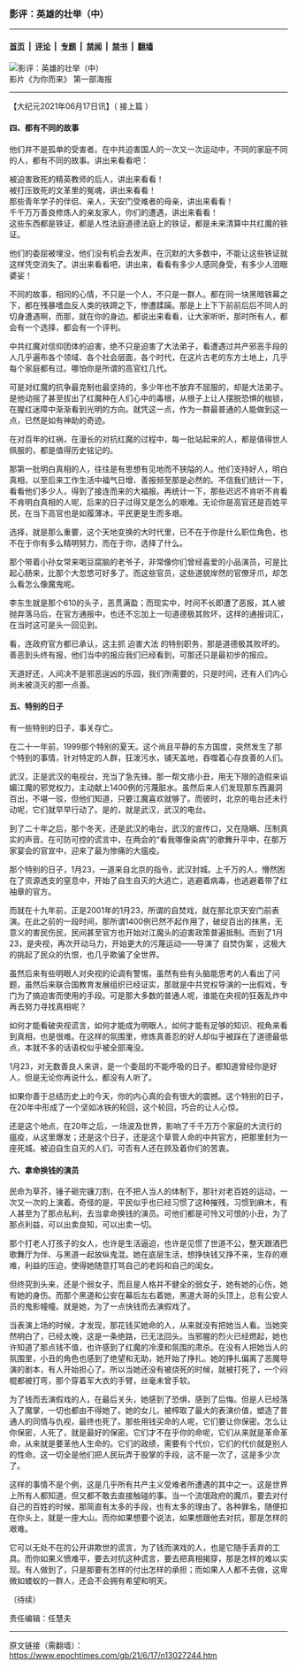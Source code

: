 ### 影评：英雄的壮举（中）

---

#### [首页](../../../..?n13027244) &nbsp;|&nbsp; [评论](../../../../../epoch-comment?n13027244) &nbsp;|&nbsp; [专题](../../../../../epoch-special?n13027244) &nbsp;|&nbsp; [禁闻](../../../../../epoch-news?n13027244) &nbsp;|&nbsp; [禁书](../../../../../books?n13027244) &nbsp;|&nbsp; [翻墙](https://github.com/gfw-breaker/nogfw/blob/master/README.md?n13027244)


<div><img alt="影评：英雄的壮举（中）" class="attachment-djy_600_400 size-djy_600_400 wp-post-image" src="https://i.epochtimes.com/assets/uploads/2019/10/2dd96510b305841a89ec3c27e6b3fc04-600x400.jpg"/>
<div class="caption">
 影片《为你而来》 第一部海报
</div></div><hr/><div class="post_content" id="artbody" itemprop="articleBody">
 <!-- article content begin -->
 <p>
  【大纪元2021年06月17日讯】（
  <ok href="https://www.epochtimes.com/gb/21/6/16/n13024688.htm">
   接上篇
  </ok>
  ）
 </p>
 <h4>
  四、都有不同的故事
 </h4>
 <p>
  他们并不是孤单的受害者。在中共迫害国人的一次又一次运动中，不同的家庭不同的人，都有不同的故事。讲出来看看吧：
 </p>
 <p>
  被迫害致死的精英教师的后人，讲出来看看！
  <br/>
  被打压致死的文革里的冤魂，讲出来看看！
  <br/>
  那些青年学子的伴侣、亲人，天安门受难者的母亲，讲出来看看！
  <br/>
  千千万万善良修炼人的亲友家人，你们的遭遇，讲出来看看！
  <br/>
  这些东西都是铁证，都是人性法庭道德法庭上的铁证，都是未来清算中共红魔的铁证。
 </p>
 <p>
  他们的委屈被埋没，他们没有机会去发声。在沉默的大多数中，不能让这些铁证就这样凭空消失了。讲出来看看吧，讲出来，看看有多少人感同身受，有多少人泪眼婆娑！
 </p>
 <p>
  不同的故事，相同的心情，不只是一个人，不只是一群人。都在同一块黑暗铁幕之下，都在残暴嗜血反人类的铁蹄之下，惨遭蹂躏。那是上上下下前前后后不同人的切身遭遇啊，而那，就在你的身边。都说出来看看，让大家听听，那时所有人，都会有一个选择，都会有一个评判。
 </p>
 <p>
  中共红魔对信仰团体的迫害，绝不只是迫害了大法弟子，看遭遇过共产邪恶手段的人几乎遍布各个领域、各个社会层面，各个时代，在这片古老的东方土地上，几乎每个家庭都有过。哪怕你是所谓的高官红几代。
 </p>
 <p>
  可是对红魔的抗争最克制也最坚持的，多少年也不放弃不屈服的，却是大法弟子。是他动摇了甚至拔出了红魔种在人们心中的毒根，从根子上让人摆脱恐惧的枷锁，在腥红迷障中渐渐看到光明的方向。就凭这一点，作为一群最普通的人能做到这一点，已然是如有神助的奇迹。
 </p>
 <p>
  在对百年的红祸，在漫长的对抗红魔的过程中，每一批站起来的人，都是值得世人佩服的，都是值得历史铭记的。
 </p>
 <p>
  那第一批明白真相的人，往往是有思想有见地而不狭隘的人。他们支持好人，明白真相，以至后来工作生活中福气日增、善报频至那是必然的。不信我们统计一下，看看他们多少人，得到了接连而来的大福报。再统计一下，那些迟迟不肯听不肯看不肯明白真相的人呢，后来的日子过得又是怎么的艰难。无论你是高官还是百姓平民，在当下高官也是如履薄冰，平民更是生而多艰。
 </p>
 <p>
  选择，就是那么重要，这个天地变换的大时代里，已不在于你是什么职位角色，也不在于你有多么精明努力，而在于你，选择了什么。
 </p>
 <p>
  那个带着小孙女常来喝豆腐脑的老爷子，非常像你们曾经喜爱的小品演员，可是比起心肠来，比那个大忽悠可好多了。而这些官员，这些道貌岸然的官僚牙爪，却怎么看怎么像魔鬼呢。
 </p>
 <p>
  李东生就是那个610的头子，恶贯满盈；而现实中，时间不长即遭了恶报，其人被抛弃落马后，在官方通报中，也还不忘加上一句道德极其败坏，这样的通报词汇，在当时这可是头一回见到。
 </p>
 <p>
  看，连政府官方都已承认，这主抓
  <ok href="https://www.epochtimes.com/gb/tag/%E8%BF%AB%E5%AE%B3%E5%A4%A7%E6%B3%95.html">
   迫害大法
  </ok>
  的特别职务，那是道德极其败坏的。善恶到头终有报，他们当中的报应我们已经看到，可那还只是最初步的报应。
 </p>
 <p>
  天道好还，人间决不是邪恶逞凶的乐园，我们所需要的，只是时间，还有人们内心尚未被浇灭的那一点善。
 </p>
 <h4>
  五、特别的日子
 </h4>
 <p>
  有一些特别的日子，事关存亡。
 </p>
 <p>
  在二十一年前，1999那个特别的夏天。这个尚且平静的东方国度，突然发生了那个特别的事情，针对特定的人群，狂泼污水，铺天盖地，吞噬着心存良善的人们。
 </p>
 <p>
  武汉，正是武汉的电视台，充当了急先锋。那一帮文痞小丑，用无下限的造假来谄媚江魔的邪党权力，主动献上1400例的污蔑脏水。虽然后来人们发现那东西漏洞百出，不堪一驳，但他们知道，只要江魔喜欢就够了。而彼时，北京的电台还未行动呢，它们就早早行动了。是的，就是武汉，武汉的电台。
 </p>
 <p>
  到了二十年之后，那个冬天，还是武汉的电台，武汉的宣传口，又在隐瞒、压制真实的声音。在可防可控的谎言中，在两会的“看我哪像染病”的歌舞升平中，在那万家宴会的官宣中，迎来了最为惨痛的大瘟疫。
 </p>
 <p>
  那个特别的日子，1月23，一道来自北京的指令，武汉封城。上千万的人，懵然困在了资源透支的窒息中，开始了自生自灭的大逃亡，逃避着病毒，也逃避着带了红袖章的官方。
 </p>
 <p>
  而就在十九年前，正是2001年的1月23，所谓的自焚戏，就在那北京天安门前表演。在此之前的一段时间，那所谓1400例已然不起作用了，破绽百出的抹黑，无意义的害民伤民，民间甚至官方也开始对江魔头的迫害政策普遍抵制。而到了1月23，是央视，再次开动马力，开始更大的污蔑运动——导演了
  <ok href="https://www.epochtimes.com/gb/tag/%E8%87%AA%E7%84%9A%E4%BC%AA%E6%A1%88.html">
   自焚伪案
  </ok>
  ，这极大的挑起了民众的仇恨，也几乎欺骗了全世界。
 </p>
 <p>
  虽然后来有些明眼人对央视的论调有警惕，虽然有些有头脑能思考的人看出了问题，虽然后来联合国教育发展组织已经证实，那就是中共党权导演的一出假戏，专门为了搞迫害而使用的手段。可是那大多数的普通人呢，谁能在央视的狂轰乱炸中再去努力寻找真相呢？
 </p>
 <p>
  如何才能看破央视谎言，如何才能成为明眼人，如何才能有足够的知识、视角来看到真相，也是很难。在这样的氛围里，修炼真善忍的好人却似乎被踩在了道德最低点，本就不多的话语权似乎被全部淹没。
 </p>
 <p>
  1月23，对无数善良人来讲，是一个委屈的不能呼吸的日子。都知道曾经你是好人，但是无论你再说什么，都没有人听了。
 </p>
 <p>
  如果你善于总结历史上的今天，你的内心真的会有很大的震撼。这个特别的日子，在20年中形成了一个坚如冰铁的轮回，这个轮回，巧合的让人心惊。
 </p>
 <p>
  还是这个地点，在20年之后，一场波及世界，影响了千千万万个家庭的大流行的瘟疫，从这里爆发；还是这个日子，还是这个草菅人命的中共官方，把那里封为一座死城。被迫自生自灭的人们，可否有人还在顾及着你们的苦衷。
 </p>
 <h4>
  六、拿命换钱的演员
 </h4>
 <p>
  民命为草芥，锤子砸完镰刀割，在不把人当人的体制下，那针对老百姓的运动，一次又一次的上演着。奇怪的是，平民似乎也已经习惯了这种摧残，习惯到麻木，有人甚至为了那点私利，去当拿命换钱的演员。可他们都是可怜又可恨的小丑，为了那点利益，可以出卖良知，可以出卖一切。
 </p>
 <p>
  那个打老人打孩子的女人，也许是生活逼迫，也许是见惯了世道不公，整天跟酒巴歌舞厅为伴、与黑道一起放纵鬼混。她在底层生活，想挣快钱又挣不来，生存的艰难，利益的压迫，使得她随意打骂自己的老妈和自己的闺女。
 </p>
 <p>
  但终究到头来，还是个弱女子，而且是人格并不健全的弱女子，她有她的心伤，她有她的身伤。而那个黑道和公安在幕后左右着她，黑道大哥的头顶上，总有公安人员的鬼影幢幢。就是她，为了一点快钱而去演假戏了。
 </p>
 <p>
  当表演上场的时候，才发现，那花钱买她命的人，从来就没有把她当人看。当她突然明白了，已经太晚，这是一条绝路，已无法回头。当邪腥的烈火已经燃起，她也许知道了那点钱不值，也许感到了红魔的冷漠和氛围的肃杀。在没有人把她当人的氛围里，小丑的角色也感到了绝望和无助，她开始了挣扎。她的挣扎偏离了恶魔导演的剧本，有人开始担心了。所以当她还没有被烧死的时候，就被打死了，一个闷棍都被打弯，那个穿着军大衣的手臂，丝毫未曾手软。
 </p>
 <p>
  为了钱而去演假戏的人，在最后关头，她感到了恐惧，感到了后悔。但是人已经落入了魔掌，一切也都由不得她了。她的女儿，被榨取了最大的表演价值，塑造了普通人的同情与仇视，最终也死了。那些用钱买命的人呢，它们要让你保密。怎么让你保密，人死了，就是最好的保密。它们才不在乎你的命呢，它们从来就是革命革命，从来就是要革他人生命的。它们的政绩，需要有个代价，它们的代价就是别人的性命。这一切全是他们把人民玩弄于股掌的手段，这不是一次了，这是多少次了。
 </p>
 <p>
  这样的事情不是个例，这是几乎所有共产主义受难者所遭遇的其中之一。这是世界上所有人都知道，但又都不敢去直接触碰的事。当一个流氓政府的魔爪，要去对付自己的百姓的时候，那简直有太多的手段，也有太多的理由了。各种罪名，随便扣在你头上，就是一座大山。而你如果想要个说法，如果想跟他去对抗，那是怎样的艰难。
 </p>
 <p>
  它可以无处不在的公开讲欺世的谎言，为了钱而演戏的人，也是它随手丢弃的工具。而你如果义愤难平，要去对抗这种谎言，要去把真相揭穿，那是怎样的难以实现。有人做到了，只是那要有怎样的付出怎样的承担；而如果人人都不去做，这卑微如蝼蚁的一群人，还会不会拥有希望和明天。
 </p>
 <p>
  （待续）
 </p>
 <p>
  责任编辑：任慧夫
 </p>
 <!-- article content end -->
 <div id="below_article_ad">
 </div>
</div>


---

原文链接（需翻墙）：https://www.epochtimes.com/gb/21/6/17/n13027244.htm